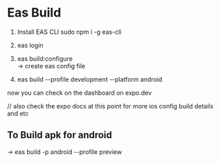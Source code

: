 

# Eas Build

1. Install EAS CLI 
   sudo npm i -g eas-cli  

2. eas login 
3. eas build:configure   
   -> create eas config file

4. eas build --profile development --platform android

now you can check on the dashboard on expo.dev

// also check the expo docs at this point for more ios config build details and etc

## To Build apk for android
 ->  eas build -p android --profile preview